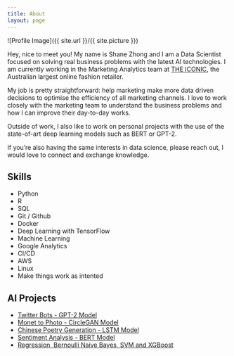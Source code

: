```yaml
---
title: About
layout: page
---
```

![Profile Image]({{ site.url }}/{{ site.picture }})

<p>Hey, nice to meet you! My name is Shane Zhong and I am a Data Scientist 
focused on solving real business problems with the latest AI technologies. 
I am currently working in the Marketing Analytics team at
 <a href="https://www.theiconic.com.au/">THE ICONIC</a>, the Australian 
 largest online fashion retailer.</p>
 
 
My job is pretty straightforward: help marketing make more data 
driven decisions to optimise the efficiency of all marketing channels.
I love to work closely with the marketing team to understand the 
business problems and how I can improve their day-to-day works.

Outside of work, I also like to work on personal projects with the use of 
the state-of-art deep learning models such as BERT or GPT-2. 

If you’re also having the same interests in data science, 
 please reach out, I would love to connect and exchange knowledge. 

<h2>Skills</h2>

<ul class="skill-list">
    <li>Python</li>
	<li>R</li>
	<li>SQL</li>
	<li>Git / Github</li>
	<li>Docker</li>
	<li>Deep Learning with TensorFlow</li>
	<li>Machine Learning</li>
	<li>Google Analytics</li>
	<li>CI/CD</li>
	<li>AWS</li>
	<li>Linux</li>
	<li>Make things work as intented</li>
</ul>

<h2>AI Projects</h2>

<ul>
	<li><a href="https://shanezhong.github.io//twitter-bot-with-GPT2/">Twitter Bots - GPT-2 Model</a></li>
	<li><a href="https://shanezhong.github.io//monet-painting-to-photo/">Monet to Photo - CircleGAN Model</a></li>
	<li><a href="https://shanezhong.github.io//poetry-creation-with-tpu/">Chinese Poetry Generation - LSTM Model</a></li>
	<li><a href="https://shanezhong.github.io//sentiment-analysis-using-Bert/">Sentiment Analysis - BERT Model</a></li>
	<li><a href="https://shanezhong.github.io//regression-rernoulli-naive-bayes-svm-xgboost/">Regression, Bernoulli Naive Bayes, SVM and XGBoost</a></li>
</ul>
